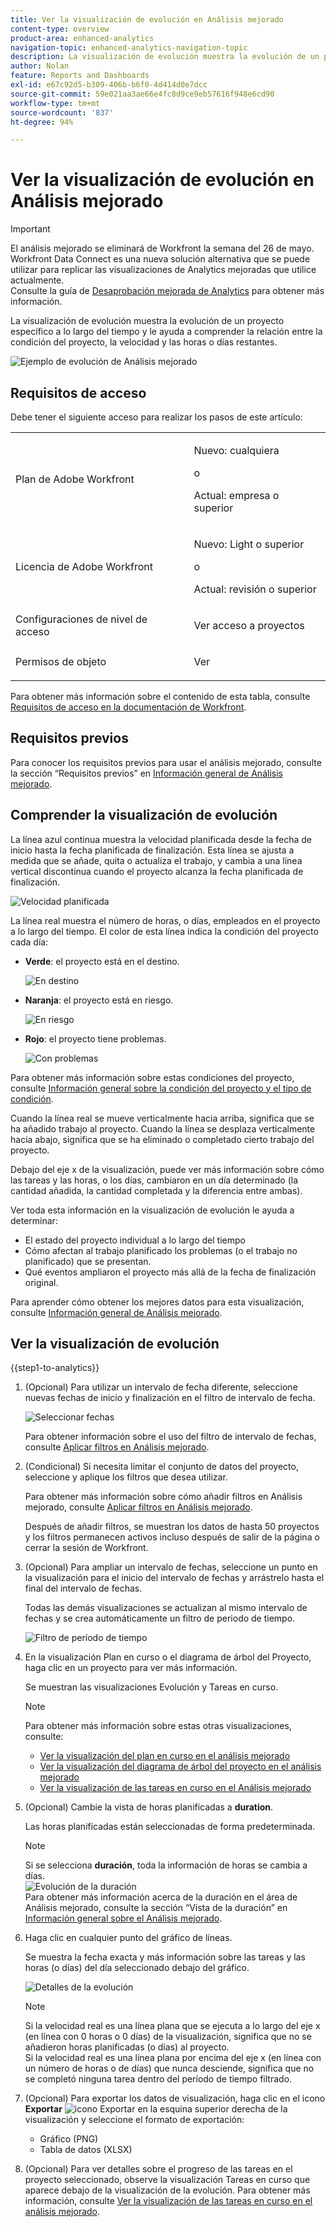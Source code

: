 ```yaml
---
title: Ver la visualización de evolución en Análisis mejorado
content-type: overview
product-area: enhanced-analytics
navigation-topic: enhanced-analytics-navigation-topic
description: La visualización de evolución muestra la evolución de un proyecto específico a lo largo del tiempo y le ayuda a comprender la relación entre la condición del proyecto, la velocidad y las horas o días restantes.
author: Nolan
feature: Reports and Dashboards
exl-id: e67c92d5-b309-406b-b6f0-4d414d0e7dcc
source-git-commit: 59e021aa3ae66e4fc8d9ce9eb57616f948e6cd90
workflow-type: tm+mt
source-wordcount: '837'
ht-degree: 94%

---
```


# Ver la visualización de evolución en Análisis mejorado

>[!IMPORTANT]
>
>El análisis mejorado se eliminará de Workfront la semana del 26 de mayo. Workfront Data Connect es una nueva solución alternativa que se puede utilizar para replicar las visualizaciones de Analytics mejoradas que utilice actualmente. <br>Consulte la guía de [Desaprobación mejorada de Analytics](/help/quicksilver/product-announcements/announcements/enhanced-analytics-deprecation.md) para obtener más información.


<!-- Audited: 12/2023 -->

La visualización de evolución muestra la evolución de un proyecto específico a lo largo del tiempo y le ayuda a comprender la relación entre la condición del proyecto, la velocidad y las horas o días restantes.

![Ejemplo de evolución de Análisis mejorado](assets/burndown120623.png)

## Requisitos de acceso

Debe tener el siguiente acceso para realizar los pasos de este artículo:

<table style="table-layout:auto"> 
 <col> 
 <col> 
 <tbody> 
  <tr> 
   <td role="rowheader">Plan de Adobe Workfront</td> 
   <td>
      <p>Nuevo: cualquiera</p>
      <p>o</p>
      <p>Actual: empresa o superior</p></td>
  </tr> 
  <tr> 
   <td role="rowheader">Licencia de Adobe Workfront</td> 
   <td>
      <p>Nuevo: Light o superior</p>
      <p>o</p>
      <p>Actual: revisión o superior</p>
   </td> 
  </tr> 
  <tr> 
   <td role="rowheader">Configuraciones de nivel de acceso</td> 
   <td> <p>Ver acceso a proyectos</p> </td> 
  </tr> 
  <tr> 
   <td role="rowheader">Permisos de objeto</td> 
   <td> <p>Ver</p> </td>
  </tr> 
 </tbody> 
</table>

Para obtener más información sobre el contenido de esta tabla, consulte [Requisitos de acceso en la documentación de Workfront](/help/quicksilver/administration-and-setup/add-users/access-levels-and-object-permissions/access-level-requirements-in-documentation.md).

## Requisitos previos

Para conocer los requisitos previos para usar el análisis mejorado, consulte la sección “Requisitos previos” en [Información general de Análisis mejorado](../enhanced-analytics/enhanced-analytics-overview.md).

## Comprender la visualización de evolución

La línea azul continua muestra la velocidad planificada desde la fecha de inicio hasta la fecha planificada de finalización. Esta línea se ajusta a medida que se añade, quita o actualiza el trabajo, y cambia a una línea vertical discontinua cuando el proyecto alcanza la fecha planificada de finalización.

![Velocidad planificada](assets/burndown-planned-line.png)

La línea real muestra el número de horas, o días, empleados en el proyecto a lo largo del tiempo. El color de esta línea indica la condición del proyecto cada día:

* **Verde**: el proyecto está en el destino.

  ![En destino](assets/burndown-green.png)

* **Naranja**: el proyecto está en riesgo.

  ![En riesgo](assets/burndown-orange.png)

* **Rojo**: el proyecto tiene problemas.

  ![Con problemas](assets/burndown-red.png)

Para obtener más información sobre estas condiciones del proyecto, consulte [Información general sobre la condición del proyecto y el tipo de condición](../manage-work/projects/manage-projects/project-condition-and-condition-type.md).

Cuando la línea real se mueve verticalmente hacia arriba, significa que se ha añadido trabajo al proyecto. Cuando la línea se desplaza verticalmente hacia abajo, significa que se ha eliminado o completado cierto trabajo del proyecto.

Debajo del eje x de la visualización, puede ver más información sobre cómo las tareas y las horas, o los días, cambiaron en un día determinado (la cantidad añadida, la cantidad completada y la diferencia entre ambas).

Ver toda esta información en la visualización de evolución le ayuda a determinar:

* El estado del proyecto individual a lo largo del tiempo
* Cómo afectan al trabajo planificado los problemas (o el trabajo no planificado) que se presentan.
* Qué eventos ampliaron el proyecto más allá de la fecha de finalización original.

Para aprender cómo obtener los mejores datos para esta visualización, consulte [Información general de Análisis mejorado](../enhanced-analytics/enhanced-analytics-overview.md).

## Ver la visualización de evolución

{{step1-to-analytics}}

1. (Opcional) Para utilizar un intervalo de fecha diferente, seleccione nuevas fechas de inicio y finalización en el filtro de intervalo de fecha.

   ![Seleccionar fechas](assets/filters-select-date-range-350x344.png)

   Para obtener información sobre el uso del filtro de intervalo de fechas, consulte [Aplicar filtros en Análisis mejorado](../enhanced-analytics/use-enhanced-analytics-filters.md).

1. (Condicional) Si necesita limitar el conjunto de datos del proyecto, seleccione y aplique los filtros que desea utilizar.

   Para obtener más información sobre cómo añadir filtros en Análisis mejorado, consulte [Aplicar filtros en Análisis mejorado](../enhanced-analytics/use-enhanced-analytics-filters.md).

   Después de añadir filtros, se muestran los datos de hasta 50 proyectos y los filtros permanecen activos incluso después de salir de la página o cerrar la sesión de Workfront.

1. (Opcional) Para ampliar un intervalo de fechas, seleccione un punto en la visualización para el inicio del intervalo de fechas y arrástrelo hasta el final del intervalo de fechas.

   Todas las demás visualizaciones se actualizan al mismo intervalo de fechas y se crea automáticamente un filtro de periodo de tiempo.

   ![Filtro de período de tiempo](assets/timeframe-filter-350x220.png)

1. En la visualización Plan en curso o el diagrama de árbol del Proyecto, haga clic en un proyecto para ver más información.

   Se muestran las visualizaciones Evolución y Tareas en curso.

   >[!NOTE]
   >
   >Para obtener más información sobre estas otras visualizaciones, consulte:
   >
   >   * [Ver la visualización del plan en curso en el análisis mejorado](../enhanced-analytics/flight-plan-overview.md)
   >   * [Ver la visualización del diagrama de árbol del proyecto en el análisis mejorado](../enhanced-analytics/project-treemap-overview.md)
   >   * [Ver la visualización de las tareas en curso en el Análisis mejorado](../enhanced-analytics/tasks-in-flight-overview.md)
   >

1. (Opcional) Cambie la vista de horas planificadas a **duration**.

   Las horas planificadas están seleccionadas de forma predeterminada.

   >[!NOTE]
   >
   >Si se selecciona **duración**, toda la información de horas se cambia a días.\
   >![Evolución de la duración](assets/duration-burndown-350x112.png)\
   >Para obtener más información acerca de la duración en el área de Análisis mejorado, consulte la sección “Vista de la duración” en [Información general sobre el Análisis mejorado](../enhanced-analytics/enhanced-analytics-overview.md#duration-view).

1. Haga clic en cualquier punto del gráfico de líneas.

   Se muestra la fecha exacta y más información sobre las tareas y las horas (o días) del día seleccionado debajo del gráfico.

   ![Detalles de la evolución](assets/burndown-task-and-hour-changes-350x121.png)

   >[!NOTE]
   >
   >Si la velocidad real es una línea plana que se ejecuta a lo largo del eje x (en línea con 0 horas o 0 días) de la visualización, significa que no se añadieron horas planificadas (o días) al proyecto.\
   >Si la velocidad real es una línea plana por encima del eje x (en línea con un número de horas o de días) que nunca desciende, significa que no se completó ninguna tarea dentro del período de tiempo filtrado.

1. (Opcional) Para exportar los datos de visualización, haga clic en el icono **Exportar** ![icono Exportar](assets/export.png) en la esquina superior derecha de la visualización y seleccione el formato de exportación:

   * Gráfico (PNG)
   * Tabla de datos (XLSX)

1. (Opcional) Para ver detalles sobre el progreso de las tareas en el proyecto seleccionado, observe la visualización Tareas en curso que aparece debajo de la visualización de la evolución. Para obtener más información, consulte [Ver la visualización de las tareas en curso en el análisis mejorado](/help/quicksilver/enhanced-analytics/tasks-in-flight-overview.md).
